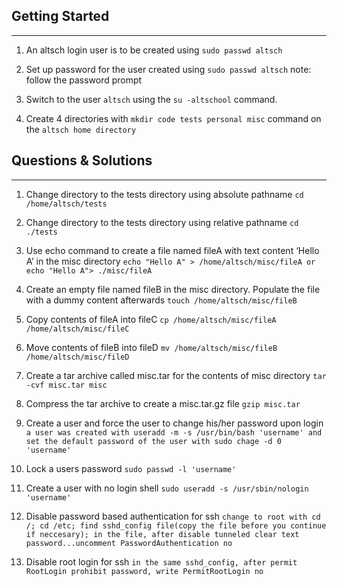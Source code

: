 ## Getting Started 
---

1. An altsch login user is to be created using `sudo passwd altsch`
   
1. Set up password for the user created using `sudo passwd altsch` note: follow the password prompt

1. Switch to the user `altsch` using the `su -altschool` command.

1. Create 4 directories with `mkdir code tests personal misc` command on the `altsch home directory`

## Questions & Solutions
____
1. Change directory to the tests directory using absolute pathname `cd /home/altsch/tests`

1. Change directory to the tests directory using relative pathname `cd ./tests`

1. Use echo command to create a file named fileA with text content ‘Hello A’ in the misc directory `echo "Hello A" > /home/altsch/misc/fileA or echo "Hello A"> ./misc/fileA`

1. Create an empty file named fileB in the misc directory. Populate the file with a dummy content afterwards `touch /home/altsch/misc/fileB`
   
1. Copy contents of fileA into fileC `cp /home/altsch/misc/fileA /home/altsch/misc/fileC`

1. Move contents of fileB into fileD `mv /home/altsch/misc/fileB /home/altsch/misc/fileD`

1. Create a tar archive called misc.tar for the contents of misc directory `tar -cvf misc.tar misc`

1. Compress the tar archive to create a misc.tar.gz file `gzip misc.tar`

1. Create a user and force the user to change his/her password upon login `a user was created with useradd -m -s /usr/bin/bash 'username' and set the default password of the user with sudo chage -d 0 'username'`

1. Lock a users password `sudo passwd -l 'username'`

1. Create a user with no login shell `sudo useradd -s /usr/sbin/nologin 'username'`

1. Disable password based authentication for ssh `change to root with cd /; cd /etc; find sshd_config file(copy the file before you continue if neccesary); in the file, after disable tunneled clear text password...uncomment PasswordAuthentication no`

1. Disable root login for ssh `in the same sshd_config, after permit RootLogin prohibit password, write PermitRootLogin no`
